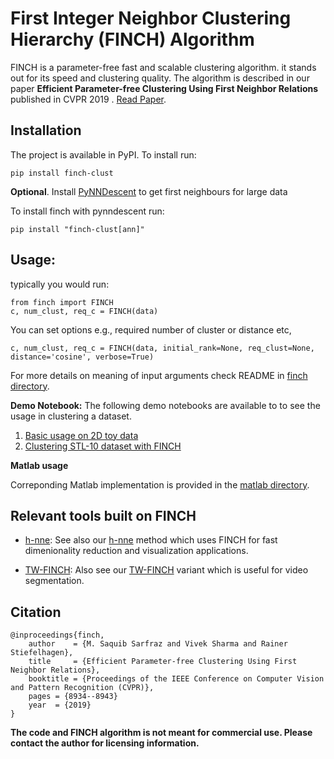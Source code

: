 # First Integer Neighbor Clustering Hierarchy (FINCH) Algorithm

FINCH is a parameter-free fast and scalable clustering algorithm. it stands out for its speed and clustering quality.
 The algorithm is described in our paper **Efficient Parameter-free Clustering Using First Neighbor Relations** published in CVPR 2019 . [Read Paper](http://openaccess.thecvf.com/content_CVPR_2019/papers/Sarfraz_Efficient_Parameter-Free_Clustering_Using_First_Neighbor_Relations_CVPR_2019_paper.pdf).


## Installation
The project is available in PyPI. To install run:

`pip install finch-clust`  

**Optional**.  Install [PyNNDescent](https://github.com/lmcinnes/pynndescent) to get first neighbours for large data

To install finch with pynndescent run:

`pip install "finch-clust[ann]"`  


## Usage:

typically you would run: 
``` 
from finch import FINCH
c, num_clust, req_c = FINCH(data)

```
You can set options e.g., required number of cluster or distance etc,

```
c, num_clust, req_c = FINCH(data, initial_rank=None, req_clust=None, distance='cosine', verbose=True)
```

For more details on meaning of input arguments check README in [finch directory](finch/README.md). 

**Demo Notebook:** The following demo notebooks are available to to see the usage in clustering a dataset.

1. [Basic usage on 2D toy data](https://github.com/ssarfraz/FINCH-Clustering/blob/master/notebooks/Basic_usage.ipynb)
2. [Clustering STL-10 dataset with FINCH](https://github.com/ssarfraz/FINCH-Clustering/blob/master/notebooks/Clustering_with_FINCH.ipynb)
 


**Matlab usage**

Correponding Matlab implementation is provided in the [matlab directory](https://github.com/ssarfraz/FINCH-Clustering/tree/master/matlab/README.md).



## Relevant tools built on FINCH
- [h-nne](https://github.com/koulakis/h-nne): See also our [h-nne](https://github.com/koulakis/h-nne) method which uses FINCH for fast dimenionality reduction  and visualization applications.

- [TW-FINCH](https://github.com/ssarfraz/FINCH-Clustering/tree/master/TW-FINCH): Also see our [TW-FINCH](https://github.com/ssarfraz/FINCH-Clustering/tree/master/TW-FINCH) variant which is useful for video segmentation.
## Citation 
```
@inproceedings{finch,
    author    = {M. Saquib Sarfraz and Vivek Sharma and Rainer Stiefelhagen}, 
    title     = {Efficient Parameter-free Clustering Using First Neighbor Relations}, 
    booktitle = {Proceedings of the IEEE Conference on Computer Vision and Pattern Recognition (CVPR)},
    pages = {8934--8943}
    year  = {2019}
}

```

**The code and FINCH algorithm is not meant for commercial use. Please contact the author for licensing information.**
